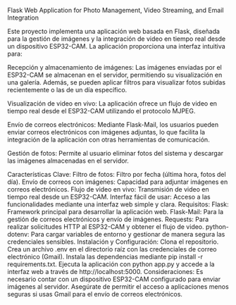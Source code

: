 Flask Web Application for Photo Management, Video Streaming, and Email Integration

Este proyecto implementa una aplicación web basada en Flask, diseñada para la gestión de imágenes y la integración de video en tiempo real desde un dispositivo ESP32-CAM. La aplicación proporciona una interfaz intuitiva para:

Recepción y almacenamiento de imágenes: Las imágenes enviadas por el ESP32-CAM se almacenan en el servidor, permitiendo su visualización en una galería. Además, se pueden aplicar filtros para visualizar fotos subidas recientemente o las de un día específico.

Visualización de video en vivo: La aplicación ofrece un flujo de video en tiempo real desde el ESP32-CAM utilizando el protocolo MJPEG.

Envío de correos electrónicos: Mediante Flask-Mail, los usuarios pueden enviar correos electrónicos con imágenes adjuntas, lo que facilita la integración de la aplicación con otras herramientas de comunicación.

Gestión de fotos: Permite al usuario eliminar fotos del sistema y descargar las imágenes almacenadas en el servidor.

Características Clave:
Filtro de fotos: Filtro por fecha (última hora, fotos del día).
Envío de correos con imágenes: Capacidad para adjuntar imágenes en correos electrónicos.
Flujo de video en vivo: Transmisión de video en tiempo real desde un ESP32-CAM.
Interfaz fácil de usar: Acceso a las funcionalidades mediante una interfaz web simple y clara.
Requisitos:
Flask: Framework principal para desarrollar la aplicación web.
Flask-Mail: Para la gestión de correos electrónicos y envío de imágenes.
Requests: Para realizar solicitudes HTTP al ESP32-CAM y obtener el flujo de video.
python-dotenv: Para cargar variables de entorno y gestionar de manera segura las credenciales sensibles.
Instalación y Configuración:
Clona el repositorio.
Crea un archivo .env en el directorio raíz con las credenciales de correo electrónico (Gmail).
Instala las dependencias mediante pip install -r requirements.txt.
Ejecuta la aplicación con python app.py y accede a la interfaz web a través de http://localhost:5000.
Consideraciones:
Es necesario contar con un dispositivo ESP32-CAM configurado para enviar imágenes al servidor.
Asegúrate de permitir el acceso a aplicaciones menos seguras si usas Gmail para el envío de correos electrónicos.
